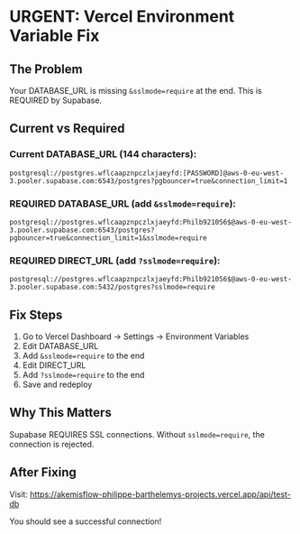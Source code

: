 # URGENT: Vercel Environment Variable Fix

## The Problem
Your DATABASE_URL is missing `&sslmode=require` at the end. This is REQUIRED by Supabase.

## Current vs Required

### Current DATABASE_URL (144 characters):
```
postgresql://postgres.wflcaapznpczlxjaeyfd:[PASSWORD]@aws-0-eu-west-3.pooler.supabase.com:6543/postgres?pgbouncer=true&connection_limit=1
```

### REQUIRED DATABASE_URL (add `&sslmode=require`):
```
postgresql://postgres.wflcaapznpczlxjaeyfd:Philb921056$@aws-0-eu-west-3.pooler.supabase.com:6543/postgres?pgbouncer=true&connection_limit=1&sslmode=require
```

### REQUIRED DIRECT_URL (add `?sslmode=require`):
```
postgresql://postgres.wflcaapznpczlxjaeyfd:Philb921056$@aws-0-eu-west-3.pooler.supabase.com:5432/postgres?sslmode=require
```

## Fix Steps

1. Go to Vercel Dashboard → Settings → Environment Variables
2. Edit DATABASE_URL
3. Add `&sslmode=require` to the end
4. Edit DIRECT_URL  
5. Add `?sslmode=require` to the end
6. Save and redeploy

## Why This Matters
Supabase REQUIRES SSL connections. Without `sslmode=require`, the connection is rejected.

## After Fixing
Visit: https://akemisflow-philippe-barthelemys-projects.vercel.app/api/test-db

You should see a successful connection!